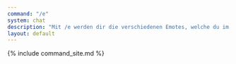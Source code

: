 ```yaml
---
command: "/e"
system: chat
description: "Mit /e werden dir die verschiedenen Emotes, welche du im Chat nutzen kannst angezeigt. Zur Verwendung kann man im Anschluss /e mit der Beschreibung des Emotes verwenden, um dieses im Chat auszuwählen und nutzen zu können. Hinter /e kannst du normal deine Nachricht tippen, erhältst allerdings bei jedem Wort Vorschläge mit passenden Emotebezeichnungen."
layout: default
---
```

{% include command_site.md %}
